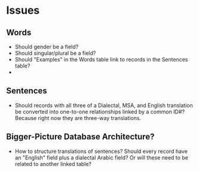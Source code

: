 # Issues

## Words
- Should gender be a field?
- Should singular/plural be a field?
- Should "Examples" in the Words table link to records in the Sentences table?
- 

## Sentences
- Should records with all three of a Dialectal, MSA, and English translation be converted into one-to-one relationships linked by a common ID#? Because right now they are three-way translations.

## Bigger-Picture Database Architecture?
- How to structure translations of sentences? Should every record have an "English" field plus a dialectal Arabic field? Or will these need to be related to another linked table? 

